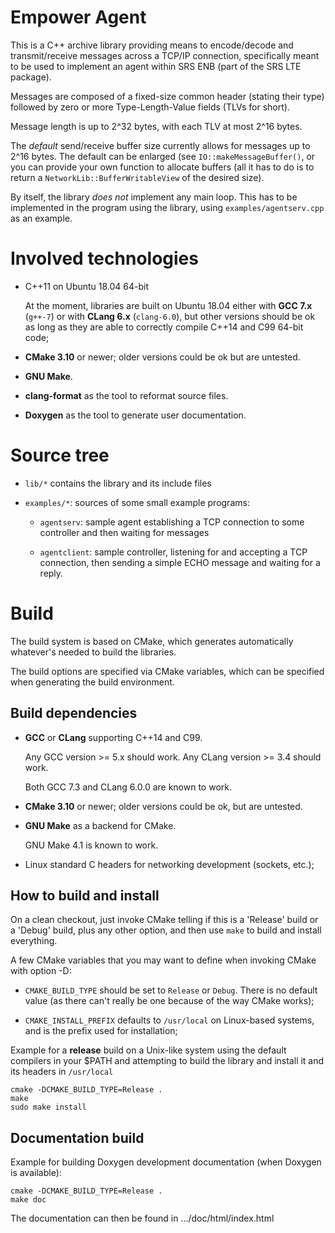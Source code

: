 # Empower Agent

This is a C++ archive library providing means to encode/decode and
transmit/receive messages across a TCP/IP connection, specifically
meant to be used to implement an agent within SRS ENB (part of the SRS
LTE package).

Messages are composed of a fixed-size common header (stating their
type) followed by zero or more Type-Length-Value fields (TLVs for short).

Message length is up to 2^32 bytes, with each TLV at most 2^16 bytes.

The *default* send/receive buffer size currently allows for messages up
to 2^16 bytes. The default can be enlarged (see `IO::makeMessageBuffer()`,
or you can provide your own function to allocate buffers (all it has to do
is to return a `NetworkLib::BufferWritableView` of the desired size).

By itself, the library *does not* implement any main loop. This has to
be implemented in the program using the library, using
`examples/agentserv.cpp` as an example.

# Involved technologies

* C++11 on Ubuntu 18.04 64-bit

  At the moment, libraries are built on Ubuntu 18.04 either with
  **GCC 7.x** (`g++-7`) or with **CLang 6.x** (`clang-6.0`), but other
  versions should be ok as long as they are able to correctly compile
  C++14 and C99 64-bit code;

* **CMake 3.10** or newer; older versions could be ok but are untested.

* **GNU Make**.

* **clang-format** as the tool to reformat source files.

* **Doxygen** as the tool to generate user documentation.

# Source tree

* `lib/*` contains the library and its include files

* `examples/*`: sources of some small example programs:

   * `agentserv`: sample agent establishing a TCP connection
      to some controller and then waiting for messages

   * `agentclient`: sample controller, listening for and accepting a
     TCP connection, then sending a simple ECHO message and waiting
     for a reply.

# Build

The build system is based on CMake, which generates automatically
whatever's needed to build the libraries.

The build options are specified via CMake variables, which can be
specified when generating the build environment.

## Build dependencies

* **GCC** or **CLang** supporting C++14 and C99.

  Any GCC version >= 5.x should work. Any CLang version >= 3.4 should work.

  Both GCC 7.3 and CLang 6.0.0 are known to work.

* **CMake 3.10** or newer; older versions could be ok, but are untested.

* **GNU Make** as a backend for CMake.

  GNU Make 4.1 is known to work.

* Linux standard C headers for networking development (sockets, etc.);

## How to build and install

On a clean checkout, just invoke CMake telling if this is a 'Release'
build or a 'Debug' build, plus any other option, and then use `make`
to build and install everything.

A few CMake variables that you may want to  define when invoking CMake with
option -D:

* `CMAKE_BUILD_TYPE` should be set to `Release` or `Debug`. There is
  no default value (as there can't really be one because of the way
  CMake works);

* `CMAKE_INSTALL_PREFIX` defaults to `/usr/local` on Linux-based systems,
   and is the prefix used for installation;


Example for a **release** build on a Unix-like system using the
default compilers in your $PATH and attempting to build the library
and install it and its headers in `/usr/local`

```
cmake -DCMAKE_BUILD_TYPE=Release .
make
sudo make install
```

## Documentation build

Example for building Doxygen development documentation (when Doxygen
is available):

```
cmake -DCMAKE_BUILD_TYPE=Release .
make doc
```


The documentation can then be found in .../doc/html/index.html

